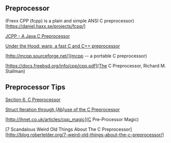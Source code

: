 

## Preprocessor

(Frexx CPP (fcpp) is a plain and simple ANSI C preprocessor)[https://daniel.haxx.se/projects/fcpp/]

[JCPP - A Java C Preprocessor](http://www.anarres.org/projects/jcpp/)

[Under the Hood: warp, a fast C and C++ preprocessor](https://code.facebook.com/posts/476987592402291/under-the-hood-warp-a-fast-c-and-c-preprocessor/)

[http://mcpp.sourceforge.net/](mcpp -- a portable C preprocessor)

[https://docs.freebsd.org/info/cpp/cpp.pdf](The C Preprocessor, Richard M. Stallman)

## Preprocessor Tips
[Section 6. C Preprocessor](https://www.lysator.liu.se/c/c-faq/c-6.html)

[Struct Iteration through (Ab)use of the C Preprocessor](https://natecraun.net/articles/struct-iteration-through-abuse-of-the-c-preprocessor.html)

[http://jhnet.co.uk/articles/cpp_magic](C Pre-Processor Magic)

[7 Scandalous Weird Old Things About The C Preprocessor][http://blog.robertelder.org/7-weird-old-things-about-the-c-preprocessor/]

